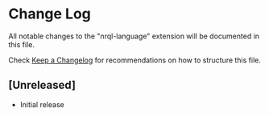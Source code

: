 # Change Log
All notable changes to the "nrql-language" extension will be documented in this file.

Check [Keep a Changelog](http://keepachangelog.com/) for recommendations on how to structure this file.

## [Unreleased]
- Initial release